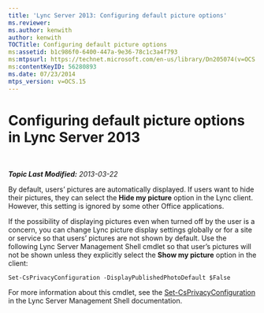 ```yaml
---
title: 'Lync Server 2013: Configuring default picture options'
ms.reviewer: 
ms.author: kenwith
author: kenwith
TOCTitle: Configuring default picture options
ms:assetid: b1c986f0-6400-447a-9e36-78c1c3a4f793
ms:mtpsurl: https://technet.microsoft.com/en-us/library/Dn205074(v=OCS.15)
ms:contentKeyID: 56280893
ms.date: 07/23/2014
mtps_version: v=OCS.15
---
```


<div data-xmlns="http://www.w3.org/1999/xhtml">

<div class="topic" data-xmlns="http://www.w3.org/1999/xhtml" data-msxsl="urn:schemas-microsoft-com:xslt" data-cs="http://msdn.microsoft.com/en-us/">

<div data-asp="http://msdn2.microsoft.com/asp">

# Configuring default picture options in Lync Server 2013

</div>

<div id="mainSection">

<div id="mainBody">

<span> </span>

_**Topic Last Modified:** 2013-03-22_

By default, users’ pictures are automatically displayed. If users want to hide their pictures, they can select the **Hide my picture** option in the Lync client. However, this setting is ignored by some other Office applications.

If the possibility of displaying pictures even when turned off by the user is a concern, you can change Lync picture display settings globally or for a site or service so that users’ pictures are not shown by default. Use the following Lync Server Management Shell cmdlet so that user’s pictures will not be shown unless they explicitly select the **Show my picture** option in the client:

    Set-CsPrivacyConfiguration -DisplayPublishedPhotoDefault $False

For more information about this cmdlet, see the [Set-CsPrivacyConfiguration](https://docs.microsoft.com/powershell/module/skype/Set-CsPrivacyConfiguration) in the Lync Server Management Shell documentation.

</div>

<span> </span>

</div>

</div>

</div>


